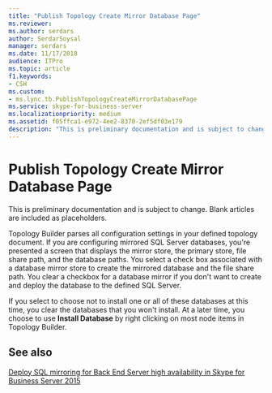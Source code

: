 ```yaml
---
title: "Publish Topology Create Mirror Database Page"
ms.reviewer: 
ms.author: serdars
author: SerdarSoysal
manager: serdars
ms.date: 11/17/2018
audience: ITPro
ms.topic: article
f1.keywords:
- CSH
ms.custom:
- ms.lync.tb.PublishTopologyCreateMirrorDatabasePage
ms.service: skype-for-business-server
ms.localizationpriority: medium
ms.assetid: f05ffca1-e972-4ee2-8370-2ef5df03e179
description: "This is preliminary documentation and is subject to change. Blank articles are included as placeholders."
---
```


# Publish Topology Create Mirror Database Page
 
This is preliminary documentation and is subject to change. Blank articles are included as placeholders.
  
Topology Builder parses all configuration settings in your defined topology document. If you are configuring mirrored SQL Server databases, you're presented a screen that displays the mirror store, the primary store, file share path, and the database paths. You select a check box associated with a database mirror store to create the mirrored database and the file share path. You clear a checkbox for a database mirror if you don't want to create and deploy the database to the defined SQL Server.
  
 If you select to choose not to install one or all of these databases at this time, you clear the databases that you won't install. At a later time, you choose to use **Install Database** by right clicking on most node items in Topology Builder.
  
## See also

[Deploy SQL mirroring for Back End Server high availability in Skype for Business Server 2015](../../deploy/deploy-high-availability-and-disaster-recovery/sql-mirroring-for-high-availability.md)
